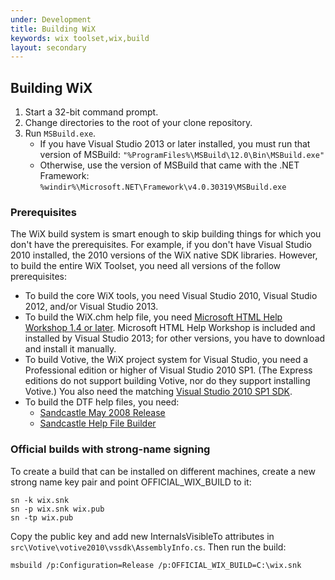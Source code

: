 ```yaml
---
under: Development
title: Building WiX
keywords: wix toolset,wix,build
layout: secondary
---
```


## Building WiX

1. Start a 32-bit command prompt.
2. Change directories to the root of your clone repository.
3. Run `MSBuild.exe`.
	- If you have Visual Studio 2013 or later installed, you must run that version of MSBuild: `"%ProgramFiles%\MSBuild\12.0\Bin\MSBuild.exe"`
	- Otherwise, use the version of MSBuild that came with the .NET Framework: `%windir%\Microsoft.NET\Framework\v4.0.30319\MSBuild.exe` 

### Prerequisites

The WiX build system is smart enough to skip building things for which you don't have the prerequisites. For example, if you don't have Visual Studio 2010 installed, the 2010 versions of the WiX native SDK libraries. However, to build the entire WiX Toolset, you need all versions of the follow prerequisites:  

- To build the core WiX tools, you need Visual Studio 2010, Visual Studio 2012, and/or Visual Studio 2013.
- To build the WiX.chm help file, you need [Microsoft HTML Help Workshop 1.4 or later](http://msdn2.microsoft.com/library/ms670169.aspx). Microsoft HTML Help Workshop is included and installed by Visual Studio 2013; for other versions, you have to download and install it manually.
- To build Votive, the WiX project system for Visual Studio, you need a Professional edition or higher of Visual Studio 2010 SP1. (The Express editions do not support building Votive, nor do they support installing Votive.) You also need the matching [Visual Studio 2010 SP1 SDK](http://www.microsoft.com/en-us/download/details.aspx?id=21835).
- To build the DTF help files, you need:
	- [Sandcastle May 2008 Release](https://sandcastle.codeplex.com/releases/view/13873)
	- [Sandcastle Help File Builder]()         

### Official builds with strong-name signing

To create a build that can be installed on different machines, create a new strong name key pair and point OFFICIAL_WIX_BUILD to it:

	sn -k wix.snk
	sn -p wix.snk wix.pub
	sn -tp wix.pub

Copy the public key and add new InternalsVisibleTo attributes in `src\Votive\votive2010\vssdk\AssemblyInfo.cs`. Then run the build:

	msbuild /p:Configuration=Release /p:OFFICIAL_WIX_BUILD=C:\wix.snk
